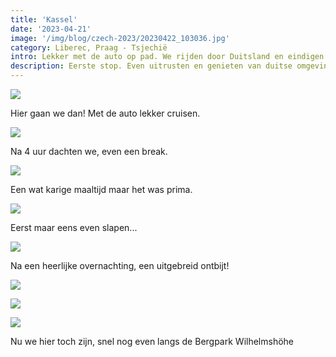 ```yaml
---
title: 'Kassel'
date: '2023-04-21'
image: '/img/blog/czech-2023/20230422_103036.jpg'
category: Liberec, Praag - Tsjechië
intro: Lekker met de auto op pad. We rijden door Duitsland en eindigen in Praag Tsjechië. Oh ja, natuurlijk ook weer terug.
description: Eerste stop. Even uitrusten en genieten van duitse omgeving.
---
```


![](/img/blog/czech-2023/20230421_192758.jpg)

Hier gaan we dan! Met de auto lekker cruisen.

![](/img/blog/czech-2023/20230421_201514.jpg)

Na 4 uur dachten we, even een break.

![](/img/blog/czech-2023/20230421_181831.jpg)

Een wat karige maaltijd maar het was prima.

![](/img/blog/czech-2023/20230422_094908.jpg)

Eerst maar eens even slapen...

![](/img/blog/czech-2023/20230422_082710.jpg)

Na een heerlijke overnachting, een uitgebreid ontbijt!

![](/img/blog/czech-2023/20230422_102526.jpg)

![](/img/blog/czech-2023/20230422_103036.jpg)

![](/img/blog/czech-2023/20230422_103716.jpg)

Nu we hier toch zijn, snel nog even langs de Bergpark Wilhelmshöhe
